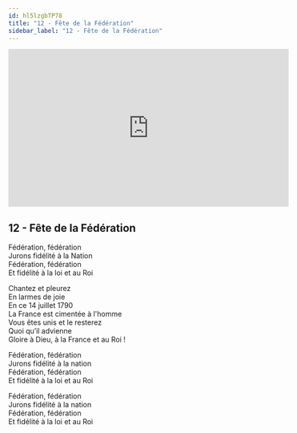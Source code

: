 ```yaml
---
id: hl5lzgbTP78
title: "12 - Fête de la Fédération"
sidebar_label: "12 - Fête de la Fédération"
---
```


<div class="video-float-container">
  <iframe
    width="560"
    height="315"
    src="https://www.youtube.com/embed/hl5lzgbTP78"
    title="YouTube video player"
    frameborder="0"
    allow="accelerometer; autoplay; clipboard-write; encrypted-media; gyroscope; picture-in-picture; web-share"
    referrerpolicy="strict-origin-when-cross-origin"
    allowfullscreen
  ></iframe>
</div>

## 12 - Fête de la Fédération

Fédération, fédération  
Jurons fidélité à la Nation  
Fédération, fédération  
Et fidélité à la loi et au Roi

Chantez et pleurez  
En larmes de joie  
En ce 14 juillet 1790  
La France est cimentée à l'homme  
Vous êtes unis et le resterez  
Quoi qu’il advienne  
Gloire à Dieu, à la France et au Roi !

Fédération, fédération  
Jurons fidélité à la nation  
Fédération, fédération  
Et fidélité à la loi et au Roi

Fédération, fédération  
Jurons fidélité à la nation  
Fédération, fédération  
Et fidélité à la loi et au Roi
